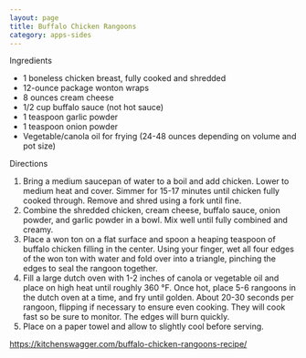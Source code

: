 ```yaml
---
layout: page
title: Buffalo Chicken Rangoons
category: apps-sides
---
```


Ingredients

  * 1 boneless chicken breast, fully cooked and shredded
  * 12-ounce package wonton wraps
  * 8 ounces cream cheese
  * 1/2 cup buffalo sauce (not hot sauce)
  * 1 teaspoon garlic powder
  * 1 teaspoon onion powder
  * Vegetable/canola oil for frying (24-48 ounces depending on volume and pot size)

Directions

  1. Bring a medium saucepan of water to a boil and add chicken. Lower to medium heat and cover. Simmer for 15-17 minutes until chicken fully cooked through. Remove and shred using a fork until fine.
  2. Combine the shredded chicken, cream cheese, buffalo sauce, onion powder, and garlic powder in a bowl. Mix well until fully combined and creamy.
  3. Place a won ton on a flat surface and spoon a heaping teaspoon of buffalo chicken filling in the center. Using your finger, wet all four edges of the won ton with water and fold over into a triangle, pinching the edges to seal the rangoon together.
  4. Fill a large dutch oven with 1-2 inches of canola or vegetable oil and place on high heat until roughly 360 °F. Once hot, place 5-6 rangoons in the dutch oven at a time, and fry until golden. About 20-30 seconds per rangoon, flipping if necessary to ensure even cooking. They will cook fast so be sure to monitor. The edges will burn quickly.
  5. Place on a paper towel and allow to slightly cool before serving.

<https://kitchenswagger.com/buffalo-chicken-rangoons-recipe/>